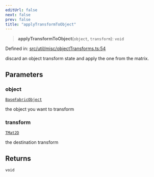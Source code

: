 ```yaml
---
editUrl: false
next: false
prev: false
title: "applyTransformToObject"
---
```


> **applyTransformToObject**(`object`, `transform`): `void`

Defined in: [src/util/misc/objectTransforms.ts:54](https://github.com/fabricjs/fabric.js/blob/8748628df7e9de00ba77413bfc3ad9e9fe9d4f30/src/util/misc/objectTransforms.ts#L54)

discard an object transform state and apply the one from the matrix.

## Parameters

### object

[`BaseFabricObject`](/api/classes/basefabricobject/)

the object you want to transform

### transform

[`TMat2D`](/api/type-aliases/tmat2d/)

the destination transform

## Returns

`void`
